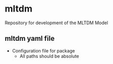 # mltdm
Repository for development of the MLTDM Model

## mltdm yaml file

 - Configuration file for package
     - All paths should be absolute
